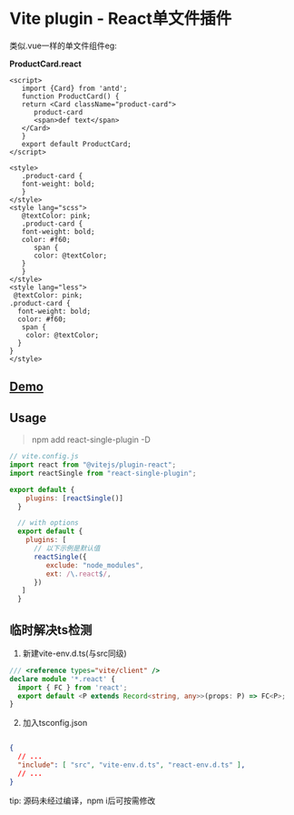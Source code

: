 # Vite plugin - React单文件插件

类似.vue一样的单文件组件eg:

**ProductCard.react**

```
<script>
   import {Card} from 'antd';
   function ProductCard() {
   return <Card className="product-card">
      product-card
      <span>def text</span>
   </Card>
   }
   export default ProductCard;
</script>

<style>
   .product-card {
   font-weight: bold;
   }
</style>
<style lang="scss">
   @textColor: pink;
   .product-card {
   font-weight: bold;
   color: #f60;
      span {
      color: @textColor;
   }
   }
</style>
<style lang="less">
 @textColor: pink;
.product-card {
  font-weight: bold;
  color: #f60;
   span {
    color: @textColor;
  }
}
</style>
```

## [Demo](https://stackblitz.com/edit/vitejs-vite-2wqebx?file=src%2FApp.react)

## Usage
> npm add react-single-plugin -D

```javascript
// vite.config.js
import react from "@vitejs/plugin-react";
import reactSingle from "react-single-plugin";

export default {
    plugins: [reactSingle()]
  }

  // with options
  export default {
    plugins: [
      // 以下示例是默认值
      reactSingle({
         exclude: "node_modules",
         ext: /\.react$/,
      })
   ]
  }

```

## 临时解决ts检测

1. 新建vite-env.d.ts(与src同级)
```typescript
/// <reference types="vite/client" />
declare module '*.react' {
  import { FC } from 'react';
  export default <P extends Record<string, any>>(props: P) => FC<P>;
}

```

2. 加入tsconfig.json
```json

{
  // ...
  "include": [ "src", "vite-env.d.ts", "react-env.d.ts" ],
  // ...
}
```

tip: 源码未经过编译，npm i后可按需修改